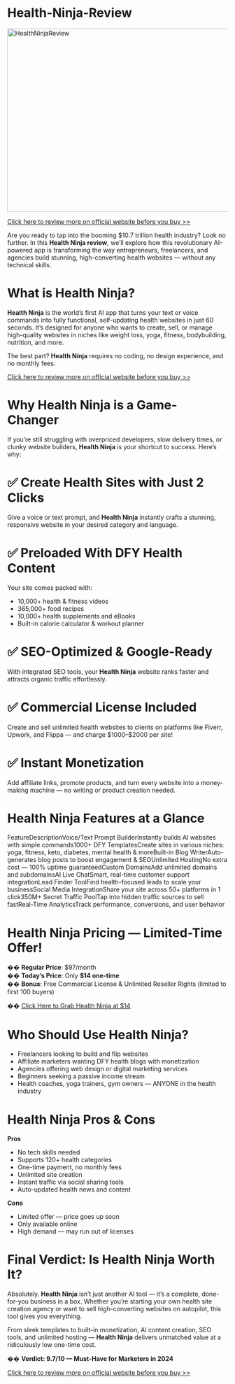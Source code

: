 # Health-Ninja-Review

<div>
  <div>
    <div>
      <div role="button" tabindex="0">
        <div><img alt="HealthNinjaReview" width="700" height="419" loading="eager" role="presentation" src="https://miro.medium.com/v2/resize:fit:1050/1*YYUjQ5gUZoXuWiWH0Jv4Rw.png"></div>
      </div>
      <p id="f356" data-selectable-paragraph=""><a href="https://aidigireview.com/health-ninja-review/" rel="noopener ugc nofollow" target="_blank">Click here to review more on official website before you buy &gt;&gt;</a></p>
      <p id="428a" data-selectable-paragraph="">Are you ready to tap into the booming $10.7 trillion health industry? Look no further. In this&nbsp;<strong>Health Ninja review</strong>, we&rsquo;ll explore how this revolutionary AI-powered app is transforming the way entrepreneurs, freelancers, and agencies build stunning, high-converting health websites &mdash; without any technical skills.</p>
    </div>
  </div>
</div>
<div role="separator"> </div>
<div>
  <div>
    <div>
      <h1 id="ac58" data-selectable-paragraph="">What is Health Ninja?</h1>
      <p id="b87a" data-selectable-paragraph=""><strong>Health Ninja</strong>&nbsp;is the world&rsquo;s first AI app that turns your text or voice commands into fully functional, self-updating health websites in just 60 seconds. It&rsquo;s designed for anyone who wants to create, sell, or manage high-quality websites in niches like weight loss, yoga, fitness, bodybuilding, nutrition, and more.</p>
      <p id="d50a" data-selectable-paragraph="">The best part?&nbsp;<strong>Health Ninja</strong>&nbsp;requires no coding, no design experience, and no monthly fees.</p>
      <p id="13b5" data-selectable-paragraph=""><a href="https://aidigireview.com/health-ninja-review/" rel="noopener ugc nofollow" target="_blank">Click here to review more on official website before you buy &gt;&gt;</a></p>
    </div>
  </div>
</div>
<div role="separator"> </div>
<div>
  <div>
    <div>
      <h1 id="fbeb" data-selectable-paragraph="">Why Health Ninja is a Game-Changer</h1>
      <p id="86f1" data-selectable-paragraph="">If you&rsquo;re still struggling with overpriced developers, slow delivery times, or clunky website builders,&nbsp;<strong>Health Ninja</strong>&nbsp;is your shortcut to success. Here&rsquo;s why:</p>
      <h1 id="cfa1" data-selectable-paragraph="">&#9989; Create Health Sites with Just 2 Clicks</h1>
      <p id="af6e" data-selectable-paragraph="">Give a voice or text prompt, and&nbsp;<strong>Health Ninja</strong>&nbsp;instantly crafts a stunning, responsive website in your desired category and language.</p>
      <h1 id="2e94" data-selectable-paragraph="">&#9989; Preloaded With DFY Health Content</h1>
      <p id="f381" data-selectable-paragraph="">Your site comes packed with:</p>
      <ul>
        <li id="2407" data-selectable-paragraph="">10,000+ health &amp; fitness videos</li>
        <li id="519a" data-selectable-paragraph="">365,000+ food recipes</li>
        <li id="808e" data-selectable-paragraph="">10,000+ health supplements and eBooks</li>
        <li id="579f" data-selectable-paragraph="">Built-in calorie calculator &amp; workout planner</li>
      </ul>
      <h1 id="88a8" data-selectable-paragraph="">&#9989; SEO-Optimized &amp; Google-Ready</h1>
      <p id="8022" data-selectable-paragraph="">With integrated SEO tools, your&nbsp;<strong>Health Ninja</strong>&nbsp;website ranks faster and attracts organic traffic effortlessly.</p>
      <h1 id="9adf" data-selectable-paragraph="">&#9989; Commercial License Included</h1>
      <p id="5082" data-selectable-paragraph="">Create and sell unlimited health websites to clients on platforms like Fiverr, Upwork, and Flippa &mdash; and charge $1000&ndash;$2000 per site!</p>
      <h1 id="0ca0" data-selectable-paragraph="">&#9989; Instant Monetization</h1>
      <p id="3fe0" data-selectable-paragraph="">Add affiliate links, promote products, and turn every website into a money-making machine &mdash; no writing or product creation needed.</p>
    </div>
  </div>
</div>
<div role="separator"> </div>
<div>
  <div>
    <div>
      <h1 id="d0e6" data-selectable-paragraph="">Health Ninja Features at a Glance</h1>
      <p id="f530" data-selectable-paragraph="">FeatureDescriptionVoice/Text Prompt BuilderInstantly builds AI websites with simple commands1000+ DFY TemplatesCreate sites in various niches: yoga, fitness, keto, diabetes, mental health &amp; moreBuilt-in Blog WriterAuto-generates blog posts to boost engagement &amp; SEOUnlimited HostingNo extra cost &mdash; 100% uptime guaranteedCustom DomainsAdd unlimited domains and subdomainsAI Live ChatSmart, real-time customer support integrationLead Finder ToolFind health-focused leads to scale your businessSocial Media IntegrationShare your site across 50+ platforms in 1 click350M+ Secret Traffic PoolTap into hidden traffic sources to sell fastReal-Time AnalyticsTrack performance, conversions, and user behavior</p>
    </div>
  </div>
</div>
<div role="separator"> </div>
<div>
  <div>
    <div>
      <h1 id="f48e" data-selectable-paragraph="">Health Ninja Pricing &mdash; Limited-Time Offer!</h1>
      <p id="8b3a" data-selectable-paragraph="">&#55357;&#57000;&nbsp;<strong>Regular Price</strong>: $97/month<br>
        &#55357;&#56613;&nbsp;<strong>Today&rsquo;s Price</strong>: Only&nbsp;<strong>$14 one-time</strong><br>
        &#55356;&#57217;&nbsp;<strong>Bonus</strong>: Free Commercial License &amp; Unlimited Reseller Rights (limited to first 100 buyers)</p>
      <p id="724b" data-selectable-paragraph="">&#55357;&#56393;&nbsp;<a href="https://medium.com/@bhuwan81/health-ninja-review-2024-the-ultimate-ai-health-website-builder-youve-been-waiting-for-e3f2e94e6bb3#" rel="noopener ugc nofollow">Click Here to Grab Health Ninja at $14</a></p>
    </div>
  </div>
</div>
<div role="separator"> </div>
<div>
  <div>
    <div>
      <h1 id="c10a" data-selectable-paragraph="">Who Should Use Health Ninja?</h1>
      <ul>
        <li id="a36e" data-selectable-paragraph="">Freelancers looking to build and flip websites</li>
        <li id="17c4" data-selectable-paragraph="">Affiliate marketers wanting DFY health blogs with monetization</li>
        <li id="0634" data-selectable-paragraph="">Agencies offering web design or digital marketing services</li>
        <li id="330e" data-selectable-paragraph="">Beginners seeking a passive income stream</li>
        <li id="7ee9" data-selectable-paragraph="">Health coaches, yoga trainers, gym owners &mdash; ANYONE in the health industry</li>
      </ul>
    </div>
  </div>
</div>
<div role="separator"> </div>
<div>
  <div>
    <div>
      <h1 id="3abb" data-selectable-paragraph="">Health Ninja Pros &amp; Cons</h1>
      <p id="020d" data-selectable-paragraph=""><strong>Pros</strong></p>
      <ul>
        <li id="30ab" data-selectable-paragraph="">No tech skills needed</li>
        <li id="8902" data-selectable-paragraph="">Supports 120+ health categories</li>
        <li id="a554" data-selectable-paragraph="">One-time payment, no monthly fees</li>
        <li id="173f" data-selectable-paragraph="">Unlimited site creation</li>
        <li id="4192" data-selectable-paragraph="">Instant traffic via social sharing tools</li>
        <li id="f7f3" data-selectable-paragraph="">Auto-updated health news and content</li>
      </ul>
      <p id="4e08" data-selectable-paragraph=""><strong>Cons</strong></p>
      <ul>
        <li id="6834" data-selectable-paragraph="">Limited offer &mdash; price goes up soon</li>
        <li id="77ee" data-selectable-paragraph="">Only available online</li>
        <li id="78ff" data-selectable-paragraph="">High demand &mdash; may run out of licenses</li>
      </ul>
    </div>
  </div>
</div>
<div role="separator"> </div>
<div>
  <div>
    <div>
      <h1 id="254f" data-selectable-paragraph="">Final Verdict: Is Health Ninja Worth It?</h1>
      <p id="1efe" data-selectable-paragraph="">Absolutely.&nbsp;<strong>Health Ninja</strong>&nbsp;isn&rsquo;t just another AI tool &mdash; it&rsquo;s a complete, done-for-you business in a box. Whether you&rsquo;re starting your own health site creation agency or want to sell high-converting websites on autopilot, this tool gives you everything.</p>
      <p id="2f19" data-selectable-paragraph="">From sleek templates to built-in monetization, AI content creation, SEO tools, and unlimited hosting &mdash;&nbsp;<strong>Health Ninja</strong>&nbsp;delivers unmatched value at a ridiculously low one-time cost.</p>
      <p id="84d8" data-selectable-paragraph="">&#55357;&#56960;&nbsp;<strong>Verdict: 9.7/10 &mdash; Must-Have for Marketers in 2024</strong></p>
      <p id="83ea" data-selectable-paragraph=""><a href="https://aidigireview.com/health-ninja-review/" rel="noopener ugc nofollow" target="_blank">Click here to review more on official website before you buy &gt;&gt;</a></p>
    </div>
  </div>
</div>
